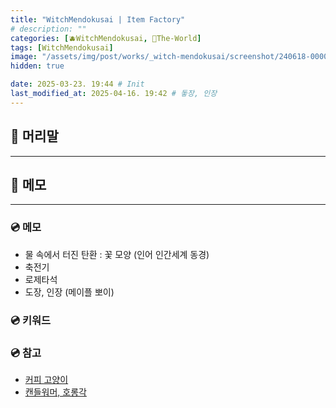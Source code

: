 ```yaml
---
title: "WitchMendokusai | Item Factory"
# description: ""
categories: [🫐WitchMendokusai, 🥥The-World]
tags: [WitchMendokusai]
image: "/assets/img/post/works/_witch-mendokusai/screenshot/240618-000000.png"
hidden: true

date: 2025-03-23. 19:44 # Init
last_modified_at: 2025-04-16. 19:42 # 돟장, 인장
---
```


## 📀 머리말

---

## 📀 메모

---

### 💿 메모

- 물 속에서 터진 탄환 : 꽃 모양 (인어 인간세계 동경)
- 축전기
- 로제타석
- 도장, 인장 (메이플 뽀이)

### 💿 키워드

### 💿 참고

- [커피 고양이](https://x.com/KSUWABE/status/1715349124239999465)
- [캔들워머, 호롱각](https://x.com/tumblbug/status/1731875949564862929)
